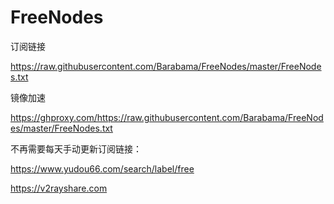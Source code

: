 # FreeNodes

订阅链接

https://raw.githubusercontent.com/Barabama/FreeNodes/master/FreeNodes.txt

镜像加速

https://ghproxy.com/https://raw.githubusercontent.com/Barabama/FreeNodes/master/FreeNodes.txt

不再需要每天手动更新订阅链接：

https://www.yudou66.com/search/label/free

https://v2rayshare.com


